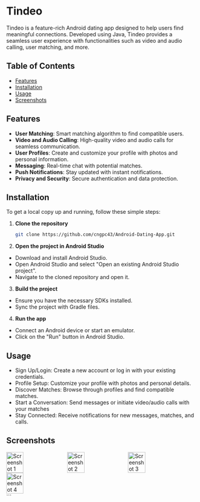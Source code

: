 # Tindeo

Tindeo is a feature-rich Android dating app designed to help users find meaningful connections. Developed using Java, Tindeo provides a seamless user experience with functionalities such as video and audio calling, user matching, and more.

## Table of Contents

- [Features](#features)
- [Installation](#installation)
- [Usage](#usage)
- [Screenshots](#screenshots)

## Features

- **User Matching**: Smart matching algorithm to find compatible users.
- **Video and Audio Calling**: High-quality video and audio calls for seamless communication.
- **User Profiles**: Create and customize your profile with photos and personal information.
- **Messaging**: Real-time chat with potential matches.
- **Push Notifications**: Stay updated with instant notifications.
- **Privacy and Security**: Secure authentication and data protection.

## Installation

To get a local copy up and running, follow these simple steps:

1. **Clone the repository**
   ```sh
   git clone https://github.com/cngpc43/Android-Dating-App.git
   
2. **Open the project in Android Studio**
  - Download and install Android Studio.
  - Open Android Studio and select "Open an existing Android Studio project".
  - Navigate to the cloned repository and open it.
3. **Build the project**
  - Ensure you have the necessary SDKs installed.
  - Sync the project with Gradle files.
4. **Run the app**
  - Connect an Android device or start an emulator.
  - Click on the "Run" button in Android Studio.
## Usage
  - Sign Up/Login: Create a new account or log in with your existing credentials.
  - Profile Setup: Customize your profile with photos and personal details.
  - Discover Matches: Browse through profiles and find compatible matches.
  - Start a Conversation: Send messages or initiate video/audio calls with your matches
  - Stay Connected: Receive notifications for new messages, matches, and calls.
## Screenshots

<div style="display: flex; flex-wrap: wrap;">
  <img src="https://imgur.com/TuyKicB.jpg" alt="Screenshot 1" style="width: 30%; margin-right: 10px;"/>
  <img src="https://imgur.com/t6Kh5xZ.jpg" alt="Screenshot 2" style="width: 30%; margin-right: 10px;"/>
  <img src="https://imgur.com/TcudzKX.jpg" alt="Screenshot 3" style="width: 30%; margin-right: 10px;"/>
  <img src="https://imgur.com/Btp2HpJ.jpg" alt="Screenshot 4" style="width: 30%; margin-right: 10px;"/>
</div>
```

